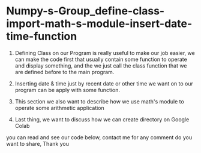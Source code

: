 # Numpy-s-Group_define-class-import-math-s-module-insert-date-time-function

1. Defining Class on our Program is really useful to make our job easier, we can make the code first that usually contain some function to operate and display something, and the we just call the class function that we are defined before to the main program.

2. Inserting date & time just by recent date or other time we want on to our program can be apply with some function.

3. This section we also want to describe how we use math's module to operate some arithmetic application

4. Last thing, we want to discuss how we can create directory on Google Colab

you can read and see our code below, contact me for any comment do you want to share, Thank you
